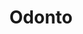 ---
title: "Odonto"
link: http://openodonto.org
logo: "odonto.jpg"

# Events sponsored denoted by `<hackday>` and sponsorship amount/resource
events:
  14-newcastle: "£250"
---